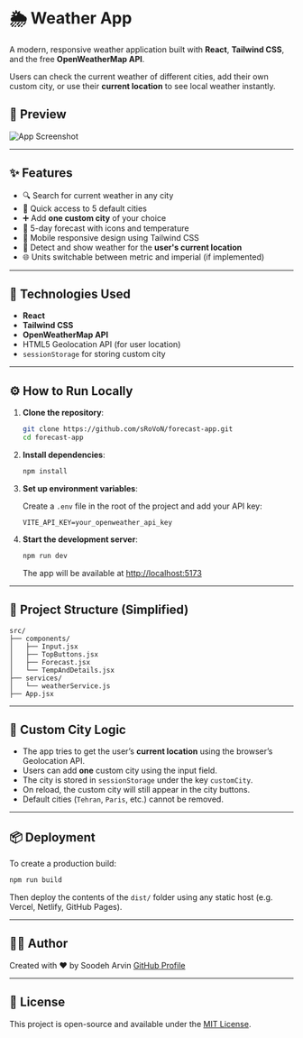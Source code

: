 # 🌦️ Weather App

A modern, responsive weather application built with **React**, **Tailwind CSS**, and the free **OpenWeatherMap API**.

Users can check the current weather of different cities, add their own custom city, or use their **current location** to see local weather instantly.

## 📸 Preview

![App Screenshot](./screenshot.png)

---

## ✨ Features

- 🔍 Search for current weather in any city
- 📍 Quick access to 5 default cities
- ➕ Add **one custom city** of your choice
- 📅 5-day forecast with icons and temperature
- 📱 Mobile responsive design using Tailwind CSS
- 🧭 Detect and show weather for the **user's current location**
- 🌐 Units switchable between metric and imperial (if implemented)

---

## 🚀 Technologies Used

- **React**
- **Tailwind CSS**
- **OpenWeatherMap API**
- HTML5 Geolocation API (for user location)
- `sessionStorage` for storing custom city

---

## ⚙️ How to Run Locally

1. **Clone the repository**:

   ```bash
   git clone https://github.com/sRoVoN/forecast-app.git
   cd forecast-app

   ```

2. **Install dependencies**:

   ```bash
   npm install
   ```

3. **Set up environment variables**:

   Create a `.env` file in the root of the project and add your API key:

   ```
   VITE_API_KEY=your_openweather_api_key
   ```

4. **Start the development server**:

   ```bash
   npm run dev
   ```

   The app will be available at [http://localhost:5173](http://localhost:5173)

---

## 🧠 Project Structure (Simplified)

```
src/
├── components/
│   ├── Input.jsx
│   ├── TopButtons.jsx
│   ├── Forecast.jsx
│   └── TempAndDetails.jsx
├── services/
│   └── weatherService.js
├── App.jsx

```

---

## 📝 Custom City Logic

- The app tries to get the user’s **current location** using the browser’s Geolocation API.
- Users can add **one** custom city using the input field.
- The city is stored in `sessionStorage` under the key `customCity`.
- On reload, the custom city will still appear in the city buttons.
- Default cities (`Tehran`, `Paris`, etc.) cannot be removed.

---

## 📦 Deployment

To create a production build:

```bash
npm run build
```

Then deploy the contents of the `dist/` folder using any static host (e.g. Vercel, Netlify, GitHub Pages).

---

## 🙋‍♂️ Author

Created with ❤️ by Soodeh Arvin
[GitHub Profile](https://github.com/sRoVoN)

---

## 📄 License

This project is open-source and available under the [MIT License](LICENSE).
